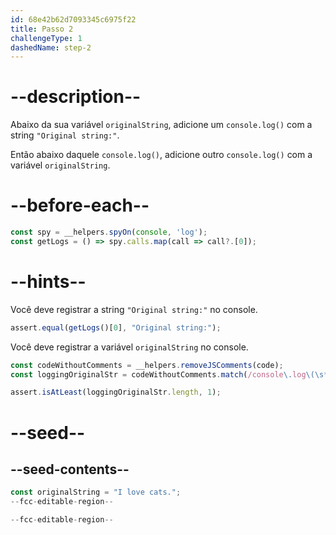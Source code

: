 ```yaml
---
id: 68e42b62d7093345c6975f22
title: Passo 2
challengeType: 1
dashedName: step-2
---
```


# --description--

Abaixo da sua variável `originalString`, adicione um `console.log()` com a string `"Original string:"`. 

Então abaixo daquele `console.log()`, adicione outro `console.log()` com a variável `originalString`. 

# --before-each--

```js
const spy = __helpers.spyOn(console, 'log');
const getLogs = () => spy.calls.map(call => call?.[0]);
```

# --hints--

Você deve registrar a string `"Original string:"` no console.

```js
assert.equal(getLogs()[0], "Original string:");
```

Você deve registrar a variável `originalString` no console. 

```js
const codeWithoutComments = __helpers.removeJSComments(code);
const loggingOriginalStr = codeWithoutComments.match(/console\.log\(\s*originalString\s*\)/g)

assert.isAtLeast(loggingOriginalStr.length, 1);
```

# --seed--

## --seed-contents--

```js
const originalString = "I love cats.";
--fcc-editable-region--

--fcc-editable-region--
```
